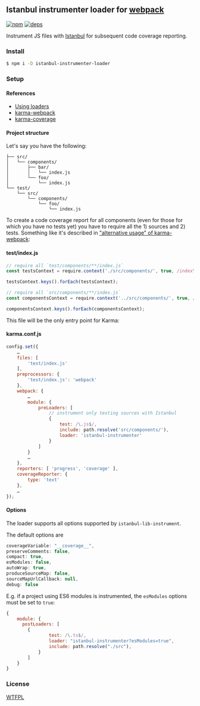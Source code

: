 ## Istanbul instrumenter loader for [webpack](https://webpack.github.io/)

[![npm](http://img.shields.io/npm/v/istanbul-instrumenter-loader.svg?style=flat-square)](https://www.npmjs.org/package/istanbul-instrumenter-loader)
[![deps](http://img.shields.io/david/deepsweet/istanbul-instrumenter-loader.svg?style=flat-square)](https://david-dm.org/deepsweet/istanbul-instrumenter-loader#info=dependencies)

Instrument JS files with [Istanbul](https://github.com/gotwarlost/istanbul) for subsequent code coverage reporting.

### Install

```sh
$ npm i -D istanbul-instrumenter-loader
```

### Setup

#### References

* [Using loaders](https://webpack.github.io/docs/using-loaders.html)
* [karma-webpack](https://github.com/webpack/karma-webpack#karma-webpack)
* [karma-coverage](https://github.com/karma-runner/karma-coverage#configuration)

#### Project structure

Let's say you have the following:

```
├── src/
│   └── components/
│       ├── bar/
│       │   └── index.js
│       └── foo/
│           └── index.js
└── test/
    └── src/
        └── components/
            └── foo/
                └── index.js
```

To create a code coverage report for all components (even for those for which you have no tests yet) you have to require all the 1) sources and 2) tests. Something like it's described in ["alternative usage" of karma-webpack](https://github.com/webpack/karma-webpack#alternative-usage):

#### test/index.js

```js
// require all `test/components/**/index.js`
const testsContext = require.context('./src/components/', true, /index\.js$/);

testsContext.keys().forEach(testsContext);

// require all `src/components/**/index.js`
const componentsContext = require.context('../src/components/', true, /index\.js$/);

componentsContext.keys().forEach(componentsContext);
```

This file will be the only entry point for Karma:

#### karma.conf.js

```js
config.set({
    …
    files: [
        'test/index.js'
    ],
    preprocessors: {
        'test/index.js': 'webpack'
    },
    webpack: {
        …
        module: {
            preLoaders: [
                // instrument only testing sources with Istanbul
                {
                    test: /\.js$/,
                    include: path.resolve('src/components/'),
                    loader: 'istanbul-instrumenter'
                }
            ]
        }
        …
    },
    reporters: [ 'progress', 'coverage' ],
    coverageReporter: {
        type: 'text'
    },
    …
});
```

#### Options
The loader supports all options supported by `istanbul-lib-instrument`. 

The default options are

```js
coverageVariable: "__coverage__",
preserveComments: false,
compact: true,
esModules: false,
autoWrap: true,
produceSourceMap: false,
sourceMapUrlCallback: null,
debug: false
```

E.g. if a project using ES6 modules is instrumented, the `esModules` options must be set to `true`:

```js
{
	module: {
	  postLoaders: [
	    {
				test: /\.ts$/,
				loader: "istanbul-instrumenter?esModules=true",
				include: path.resolve("./src"),
			}
		]
	}
}
```
        
### License
[WTFPL](http://www.wtfpl.net/wp-content/uploads/2012/12/wtfpl-strip.jpg)
